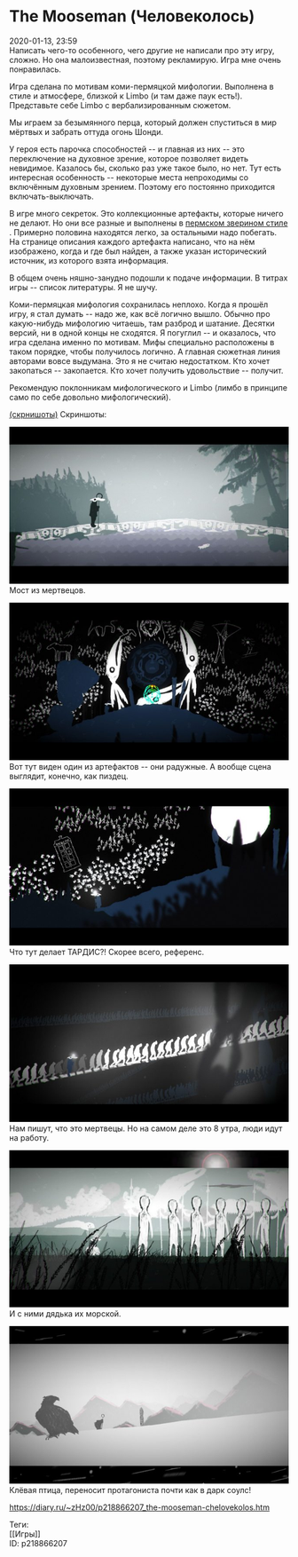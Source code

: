 The Mooseman (Человеколось)
============================

   
 2020-01-13, 23:59   
  Написать чего-то особенного, чего другие не написали про эту игру, сложно. Но она малоизвестная, поэтому рекламирую. Игра мне очень понравилась.   
   
 Игра сделана по мотивам коми-пермяцкой мифологии. Выполнена в стиле и атмосфере, близкой к Limbo (и там даже паук есть!). Представьте себе Limbo с вербализированным сюжетом.   
   
 Мы играем за безымянного перца, который должен спуститься в мир мёртвых и забрать оттуда огонь Шонди.   
   
 У героя есть парочка способностей -- и главная из них -- это переключение на духовное зрение, которое позволяет видеть невидимое. Казалось бы, сколько раз уже такое было, но нет. Тут есть интересная особенность -- некоторые места непроходимы со включённым духовным зрением. Поэтому его постоянно приходится включать-выключать.   
   
 В игре много секреток. Это коллекционные артефакты, которые ничего не делают. Но они все разные и выполнены в  [пермском зверином стиле](https://kulturologia.ru/blogs/110712/16807/)  . Примерно половина находятся легко, за остальными надо побегать. На странице описания каждого артефакта написано, что на нём изображено, когда и где был найден, а также указан исторический источник, из которого взята информация.   
   
 В общем очень няшно-занудно подошли к подаче информации. В титрах игры -- список литературы. Я не шучу.   
   
 Коми-пермяцкая мифология сохранилась неплохо. Когда я прошёл игру, я стал думать -- надо же, как всё логично вышло. Обычно про какую-нибудь мифологию читаешь, там разброд и шатание. Десятки версий, ни в одной концы не сходятся. Я погуглил -- и оказалось, что игра сделана именно по мотивам. Мифы специально расположены в таком порядке, чтобы получилось логично. А главная сюжетная линия авторами вовсе выдумана. Это я не считаю недостатком. Кто хочет закопаться -- закопается. Кто хочет получить удовольствие -- получит.   
   
 Рекомендую поклонникам мифологического и Limbo (лимбо в принципе само по себе довольно мифологический).   
   
  [(скрнишоты)](https://zHz00.diary.ru/p218866207.htm?index=1#linkmore218866207m1)    Скриншоты:   
    
  [![](pics/zvpfC9tl.jpg)](https://i.imgur.com/zvpfC9t.jpg)    
 Мост из мертвецов.   
   
  [![](pics/AKX1wT6l.jpg)](https://i.imgur.com/AKX1wT6.jpg)    
 Вот тут виден один из артефактов -- они радужные. А вообще сцена выглядит, конечно, как пиздец.   
   
  [![](pics/ch3ukxKl.jpg)](https://i.imgur.com/ch3ukxK.jpg)    
 Что тут делает ТАРДИС?! Скорее всего, референс.   
   
  [![](pics/mY4GsMBl.jpg)](https://i.imgur.com/mY4GsMB.jpg)    
 Нам пишут, что это мертвецы. Но на самом деле это 8 утра, люди идут на работу.   
   
  [![](pics/uNX3EVvl.jpg)](https://i.imgur.com/uNX3EVv.jpg)    
 И с ними дядька их морской.   
   
  [![](pics/zwAUQDfl.jpg)](https://i.imgur.com/zwAUQDf.jpg)    
 Клёвая птица, переносит протагониста почти как в дарк соулс!   
   
      
    
 <https://diary.ru/~zHz00/p218866207_the-mooseman-chelovekolos.htm>   
   
 Теги:   
 [[Игры]]   
 ID: p218866207